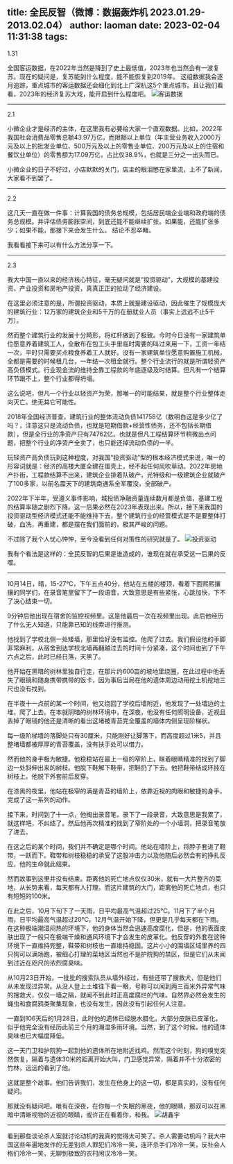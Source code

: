 title: 全民反智（微博：数据轰炸机 2023.01.29-2013.02.04）
author: laoman
date: 2023-02-04 11:31:38
tags:
---
1.31

全国客运数据，在2022年当然是降到了史上最低值，<!--more-->2023年也当然会有一波复苏。现在的疑问是，复苏能到什么程度，能不能恢复到2019年。
这组数据我会逐月追踪，重点城市的客运数据还会细化到北上广深杭这5个重点城市。且让我们看看，2023年的经济复苏大戏，能开启到什么程度吧。
![客运数据](/images/20230204001.jpg)
- - -
2.1

小微企业才是经济的主体，在这里我有必要给大家一个直观数据。比如，2022年我国社会消费品零售总额43.97万亿，而限额以上单位（年主营业务收入2000万元及以上的批发业单位、500万元及以上的零售业单位、200万元及以上的住宿和餐饮业单位）的零售额为17.09万亿，占比仅38.9%，也就是三分之一出头而已。

小微企业的日子不好过，小店默默的关门，店主的眼泪憋在家里流，上不了新闻，大家看不到罢了。
- - -
2.2

这几天一直在做一件事：计算我国的债务总规模，包括居民端企业端和政府端的债务总规模。并评估债务膨胀空间，到底还能不能继续扩张。如果能，还能扩张多少；如果不能，那接下来会发生什么。
结论不忍卒睹。

我看看接下来可以有什么方法分享一下。
- - -
2.3

我大中国一直以来的经济核心特征，毫无疑问就是“投资驱动”，大规模的基建投资、产业投资和房地产投资，真真正正的拉动了经济建设。

在这里必须注意的是，所谓投资驱动，本质上就是建设驱动，因此催生了规模庞大的建筑行业：12万家的建筑企业和5千万的在册就业人员（事实上远远不止5千万）。

然而整个建筑行业的发展十分畸形，将杠杆做到了极致。今时今日没有一家建筑单位愿意养着建筑工人，全散布在包工头手里临时需要的叫过来用一下，工资一年结一次，平时只需要买点粮食养着工人就好。没有一家建筑单位愿意购置施工机械，全都是需要的时候租几台，一年结一次租金就行。整个行业流行的就是所谓轻资产高负债模式。行业现金流的维持全靠工程款的年底逐级及时结算。但凡有一个结算环节跟不上，整个行业都得坍塌。

这么说吧，但凡一个行业以轻资产为荣，那唯一的可能结果，就是整个行业整体走向灭亡。绝无其它可能性。

2018年全国经济普查，建筑行业的整体流动负债141758亿（数明白这是多少亿了吗？，注意这只是流动负债，也就是短期借款+经营性债务，还不包括长期借款），但是全行业的净资产只有74762亿。也就是但凡工程结算环节稍微出点问题，把整个行业的净资产全卖了，也只能还掉流动负债的一半。

玩轻资产高负债玩到这种程度，对我国“投资驱动”型的根本经济模式来说，唯一的形容词就是：经济的高楼大厦全建在蛋壳上，经不起任何风吹草动。2022年房地产扑街，工程款结算不出来，建筑企业排着队破产，光特级和一级建筑企业就破产了100多家，以前名震天下的建筑南通系全军覆没，全部破产。

2022年下半年，受遵义事件影响，城投债净融资量连续数月都是负值，基建工程的结算率随之剧烈下降。这一后果必然在2023年表现出来。所以，接下来我国的投资驱动型经济模式还能不能维持下去，整个建筑行业的经营模式是不是要整体打破，血洗，再重建，都是摆在我们面前的，极其严峻的问题。

不过除了我个人忧心忡忡，至今没看到任何对策性的研究就是了。
![投资驱动](/images/20230204003.jpg)

我有个看法是这样的：全民反智的后果是谁造成的，谁现在就在承受这一后果的反噬。
- - -
10月14日，晴，15-27℃，下午五点40分，他站在五楼的楼顶，看着下面熙熙攘攘的同学们，在录音笔里留下了一段语音，大致意思是有些紧张，心跳加快，下不了决心结束一切。

9分钟后他出现在宿舍的监控视频里。这是他最后一次在视频里出现。此后他经历了什么无人知道，只能靠已知的线索进行推测。

他找到了学校北侧一处矮墙，那里恰好没有监控。他爬了过去。我们假设他的手脚非常麻利，从宿舍到达学校北墙再翻越过去的时间十分紧凑，这个时间也到了下午六点之后，此时已经日落，天黑了。

他开始在黑暗的树林里独自行走，在那片约600亩的坡地里绕圈，在此过程中他丢失了眼镜和随身携带携带的饭卡，因为事后当局在他的遗体周边动用挖土机挖地三尺也没有找到。

在半夜十一点前的某一个时间，他又绕回了学校后墙附近，他发现了一处墙边的土堆，爬了上去。在本就阴暗的树林环境中，在深夜，他没有任何照明设备，近视且丢掉了眼镜的他还是清晰的看出这堵被青苔完全覆盖的墙体内侧呈现阶梯状。

每一级阶梯墙的落脚处只有30厘米，只能刚好让脚落下，而高度超过1米5，并且整堵墙都被厚厚的青苔覆盖，没有扶手处可以借力。

然而他的身手极为敏捷。他稳稳站在最上一级的窄阶上，眯着眼睛精准的找到了脚边一处斜伸出来的树枝。他脱下鞋解下鞋带，把鞋扔了下去。他把鞋带结成环挂在树枝上。他脱下外套前后反穿。

在漆黑的夜里，他站在极窄的满是青苔的墙阶上，依靠近视的肉眼和敏捷的身手，完成了这一系列的动作。

接下来，时间到了十一点，他掏出录音笔，录下了一段录音，大致意思是我累了，就这样吧，不纠结了。然后他再次精准的找到了窄阶处的一个小墙洞，把录音笔放了进去。

在这之后的某个时间，我们并不确定是哪个时间。他站在墙阶上，将脖子套进了鞋带，一跃而下。鞋带和树枝稳稳的承受了这股冲击力以及他随后必然会有的挣扎反应，他的生命就此结束。

然而故事到这里并没有结束。距离他的死亡地点仅仅30米，就有一大片整齐的菜地，从长势来看，每天都有人打理。而这片建筑的大门，距离他的死亡地点，也只有短短的100米。

在此之后，10月下旬下了一天雨，日平均最高气温超过25℃。11月下了半个月雨，日平均最高气温超过20℃。12月气温开始下降，但更是几乎每天都在下雨。在这种极端潮湿闷热的环境下，他的身体当然会迅速高度腐化，但是，他的表面皮肤出现了一般只在极端干燥和通风环境下才会发生的皮革化。他反穿的外套在这种环境下一直维持完整，鞋带和树枝也一直维持稳固。这片小小的围墙区域里养的四只狗可以满场跑，被细心打理的菜地区当然也不是护院狗的禁区，但是它们从未闻到过近在咫尺的浓烈腐臭味。

从10月23日开始，一批批的搜索队员从墙外经过，有些还带了搜救犬，但是他们从未发现过异常。从没人登上土堆往下看一眼，号称可以闻到两三百米外异常气味的搜救犬，仅仅一墙之隔，就闻不到此时正高度腐烂的气味。自然界必然会发生的蝇虫和食腐鸦类聚集现象，也没有发生，因此没有引起任何人注意。

一直到106天后的1月28日，此时他的遗体已经脱水腊化，大部分皮肤已皮革化，似乎他完全没有经历此前三个月的潮湿多雨环境。当然，到了这个时候，他的遗体臭味也已大幅度降低。

这一天门卫和护院狗一起到他的遗体所在地附近找鸡。然而这个时刻，狗的嗅觉突然恢复，隔着与遗体30米的距离开始大叫，门卫感觉异常，隔着并不十分浓密的竹林，远远的看到了他。

这就是整个故事。他们告诉我们，发生在他身上的这一切，都是真实的，没有任何疑问。

那就没有疑问吧。唯有在深夜，在你每一个失眠的黑夜，他的眼睛，那双可以在黑暗中清晰视物的近视的眼睛，或许正在看着你，和我。
![胡鑫宇](/images/20230204002.jpg)
- - -
看到那些谈论杀人案就讨论动机的我真的觉得太可笑了。杀人需要动机吗？我大中国这些年遍地发作的无差别杀人罪犯们冷冷一笑，连环杀手们冷冷一笑，反社会人格们冷冷一笑，无聊到极致的农村闲汉冷冷一笑。 